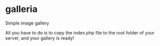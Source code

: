 # galleria

Simple image gallery

All you have to do is to copy the index.php file to the root folder of your server, and your gallery is ready!
